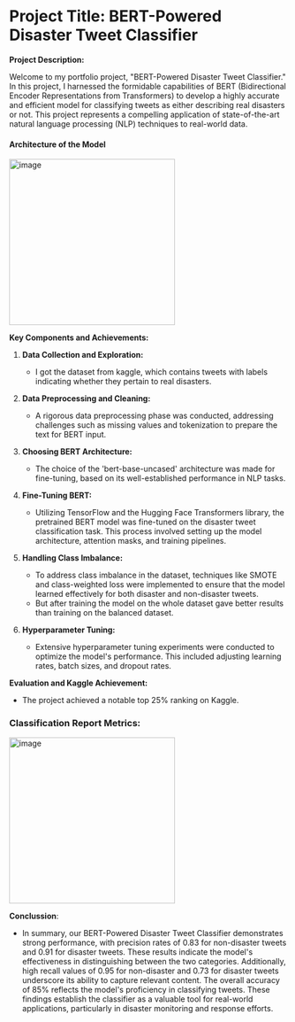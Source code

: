 # **Project Title:** BERT-Powered Disaster Tweet Classifier

**Project Description:**

Welcome to my portfolio project, "BERT-Powered Disaster Tweet Classifier." In this project, I harnessed the formidable capabilities of BERT (Bidirectional Encoder Representations from Transformers) to develop a highly accurate and efficient model for classifying tweets as either describing real disasters or not. This project represents a compelling application of state-of-the-art natural language processing (NLP) techniques to real-world data.

#### Architecture of the Model
<img width="300" alt="image" src="https://github.com/roshan9900/Deep-Learning/assets/115538447/b45f2491-6000-48e5-a375-a4aa6f0b12db">


**Key Components and Achievements:**

1. **Data Collection and Exploration:**
   - I got the dataset from kaggle, which contains tweets with labels indicating whether they pertain to real disasters.

2. **Data Preprocessing and Cleaning:**
   - A rigorous data preprocessing phase was conducted, addressing challenges such as missing values and tokenization to prepare the text for BERT input.

3. **Choosing BERT Architecture:**
   - The choice of the 'bert-base-uncased' architecture was made for fine-tuning, based on its well-established performance in NLP tasks.

4. **Fine-Tuning BERT:**
   - Utilizing TensorFlow and the Hugging Face Transformers library, the pretrained BERT model was fine-tuned on the disaster tweet classification task. This process involved setting up the model architecture, attention masks, and training pipelines.

5. **Handling Class Imbalance:**
   - To address class imbalance in the dataset, techniques like SMOTE and class-weighted loss were implemented to ensure that the model learned effectively for both disaster and non-disaster tweets.
   - But after training the model on the whole dataset gave better results than training on the balanced dataset.

6. **Hyperparameter Tuning:**
   - Extensive hyperparameter tuning experiments were conducted to optimize the model's performance. This included adjusting learning rates, batch sizes, and dropout rates.

**Evaluation and Kaggle Achievement:**

- The project achieved a notable top 25% ranking on Kaggle.

### Classification Report Metrics:
<img width="300" alt="image" src="https://github.com/roshan9900/Deep-Learning/assets/115538447/64cb0f6f-e3b9-4a5d-b6de-33f1c104932b">



**Conclussion**:
- In summary, our BERT-Powered Disaster Tweet Classifier demonstrates strong performance, with precision rates of 0.83 for non-disaster tweets and 0.91 for disaster tweets. These results indicate the model's effectiveness in distinguishing between the two categories. Additionally, high recall values of 0.95 for non-disaster and 0.73 for disaster tweets underscore its ability to capture relevant content. The overall accuracy of 85% reflects the model's proficiency in classifying tweets. These findings establish the classifier as a valuable tool for real-world applications, particularly in disaster monitoring and response efforts.
